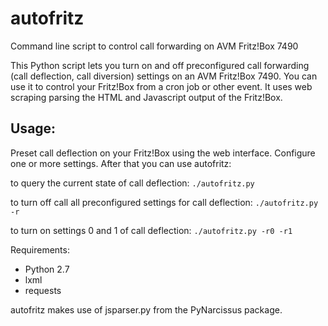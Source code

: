 autofritz
=========

Command line script to control call forwarding on AVM Fritz!Box 7490

This Python script lets you turn on and off preconfigured call forwarding (call deflection, call diversion) settings
on an AVM Fritz!Box 7490. You can use it to control your Fritz!Box from a cron job or other event.
It uses web scraping parsing the HTML and Javascript output of the Fritz!Box.

Usage:
------
Preset call deflection on your Fritz!Box using the web interface. Configure one or more settings.
After that you can use autofritz:

to query the current state of call deflection:
`./autofritz.py`

to turn off call all preconfigured settings for call deflection:
`./autofritz.py -r`

to turn on settings 0 and 1 of call deflection:
`./autofritz.py -r0 -r1`


Requirements:

* Python 2.7
* lxml
* requests

autofritz makes use of jsparser.py from the PyNarcissus package.

